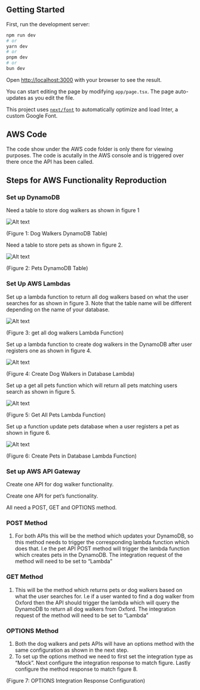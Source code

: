 ## Getting Started

First, run the development server:

```bash
npm run dev
# or
yarn dev
# or
pnpm dev
# or
bun dev
```

Open [http://localhost:3000](http://localhost:3000) with your browser to see the result.

You can start editing the page by modifying `app/page.tsx`. The page auto-updates as you edit the file.

This project uses [`next/font`](https://nextjs.org/docs/basic-features/font-optimization) to automatically optimize and load Inter, a custom Google Font.

## AWS Code
The code show under the AWS code folder is only there for viewing purposes. The code is acutally in the AWS console and is triggered over there once the API has been called.

## Steps for AWS Functionality Reproduction 


### Set up DynamoDB
Need a table to store dog walkers as shown in figure 1

![Alt text](images/figure1.png)

(Figure 1: Dog Walkers DynamoDB Table)

Need a table to store pets as shown in figure 2.

![Alt text](images/figure2.png)

(Figure 2: Pets DynamoDB Table)


### Set Up AWS Lambdas

Set up a lambda function to return all dog walkers based on what the user searches for as shown in figure 3. Note that the table name will be different depending on the name of your database.

![Alt text](images/figure3.png)
 
(Figure 3: get all dog walkers Lambda Function)


Set up a lambda function to create dog walkers in the DynamoDB after user registers one as shown in figure 4.  

![Alt text](images/figure4.png)

(Figure 4: Create Dog Walkers in Database Lambda)


Set up a get all pets function which will return all pets matching users search as shown in figure 5.

![Alt text](images/figure5.png)
 
(Figure 5: Get All Pets Lambda Function)


Set up a function update pets database when a user registers a pet as shown in figure 6.

![Alt text](images/figure6.png)
 
(Figure 6: Create Pets in Database Lambda Function)


### Set up AWS API Gateway

Create one API for dog walker functionality. 

Create one API for pet’s functionality.

All need a POST, GET and OPTIONS method.

### POST Method

1.	For both APIs this will be the method which updates your DynamoDB, so this method needs to trigger the corresponding lambda function which does that. I.e the pet API POST method will trigger the lambda function which creates pets in the DynamoDB. The integration request of the method will need to be set to “Lambda”

   
### GET Method

1.	This will be the method which returns pets or dog walkers based on what the user searches for. I.e if a user wanted to find a dog walker from Oxford then the API should trigger the lambda which will query the DynamoDB to return all dog walkers from Oxford. The integration request of the method will need to be set to “Lambda”


### OPTIONS Method

1.	Both the dog walkers and pets APIs will have an options method with the same configuration as shown in the next step.
2.	To set up the options method we need to first set the integration type as “Mock”. Next configure the integration response to match figure. Lastly configure the method response to match figure 8.
 
(Figure 7: OPTIONS Integration Response Configuration)


